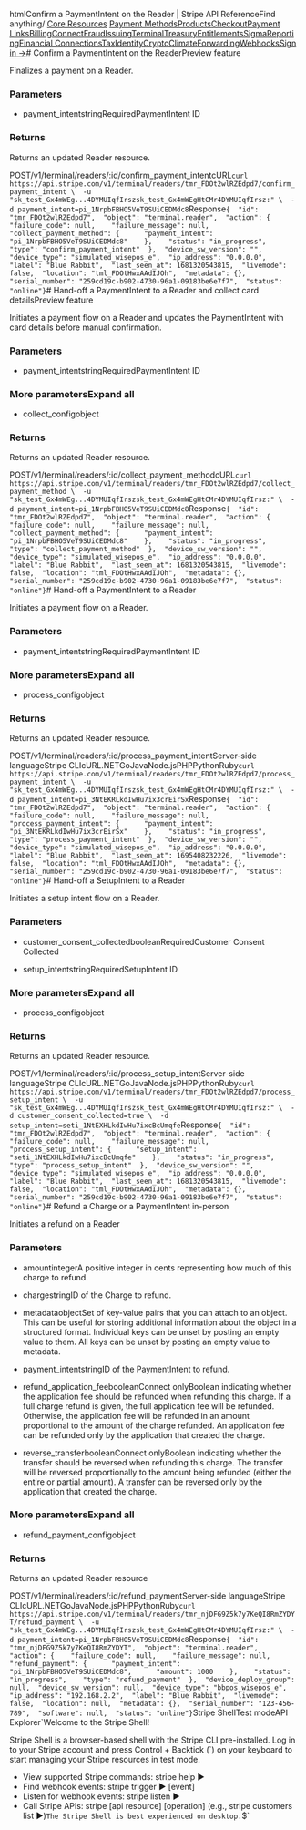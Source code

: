 htmlConfirm a PaymentIntent on the Reader | Stripe API Reference[](/api)Find anything/
[Core Resources](#)
[Payment Methods](#)[Products](#)[Checkout](#)[Payment Links](#)[Billing](#)[Connect](#)[Fraud](#)[Issuing](#)[Terminal](#)[Treasury](#)[Entitlements](#)[Sigma](#)[Reporting](#)[Financial Connections](#)[Tax](#)[Identity](#)[Crypto](#)[Climate](#)[Forwarding](#)[Webhooks](#)[Sign in →](https://dashboard.stripe.com/login)# Confirm a PaymentIntent on the ReaderPreview feature

Finalizes a payment on a Reader.

### Parameters

- payment_intentstringRequiredPaymentIntent ID



### Returns

Returns an updated Reader resource.

POST/v1/terminal/readers/:id/confirm_payment_intentcURL[](#)[](#)`curl https://api.stripe.com/v1/terminal/readers/tmr_FDOt2wlRZEdpd7/confirm_payment_intent \  -u "sk_test_Gx4mWEg...4DYMUIqfIrszsk_test_Gx4mWEgHtCMr4DYMUIqfIrsz:" \  -d payment_intent=pi_1NrpbFBHO5VeT9SUiCEDMdc8`Response`{  "id": "tmr_FDOt2wlRZEdpd7",  "object": "terminal.reader",  "action": {    "failure_code": null,    "failure_message": null,    "collect_payment_method": {      "payment_intent": "pi_1NrpbFBHO5VeT9SUiCEDMdc8"    },    "status": "in_progress",    "type": "confirm_payment_intent"  },  "device_sw_version": "",  "device_type": "simulated_wisepos_e",  "ip_address": "0.0.0.0",  "label": "Blue Rabbit",  "last_seen_at": 1681320543815,  "livemode": false,  "location": "tml_FDOtHwxAAdIJOh",  "metadata": {},  "serial_number": "259cd19c-b902-4730-96a1-09183be6e7f7",  "status": "online"}`# Hand-off a PaymentIntent to a Reader and collect card detailsPreview feature

Initiates a payment flow on a Reader and updates the PaymentIntent with card details before manual confirmation.

### Parameters

- payment_intentstringRequiredPaymentIntent ID



### More parametersExpand all

- collect_configobject

### Returns

Returns an updated Reader resource.

POST/v1/terminal/readers/:id/collect_payment_methodcURL[](#)[](#)`curl https://api.stripe.com/v1/terminal/readers/tmr_FDOt2wlRZEdpd7/collect_payment_method \  -u "sk_test_Gx4mWEg...4DYMUIqfIrszsk_test_Gx4mWEgHtCMr4DYMUIqfIrsz:" \  -d payment_intent=pi_1NrpbFBHO5VeT9SUiCEDMdc8`Response`{  "id": "tmr_FDOt2wlRZEdpd7",  "object": "terminal.reader",  "action": {    "failure_code": null,    "failure_message": null,    "collect_payment_method": {      "payment_intent": "pi_1NrpbFBHO5VeT9SUiCEDMdc8"    },    "status": "in_progress",    "type": "collect_payment_method"  },  "device_sw_version": "",  "device_type": "simulated_wisepos_e",  "ip_address": "0.0.0.0",  "label": "Blue Rabbit",  "last_seen_at": 1681320543815,  "livemode": false,  "location": "tml_FDOtHwxAAdIJOh",  "metadata": {},  "serial_number": "259cd19c-b902-4730-96a1-09183be6e7f7",  "status": "online"}`# Hand-off a PaymentIntent to a Reader

Initiates a payment flow on a Reader.

### Parameters

- payment_intentstringRequiredPaymentIntent ID



### More parametersExpand all

- process_configobject

### Returns

Returns an updated Reader resource.

POST/v1/terminal/readers/:id/process_payment_intentServer-side languageStripe CLIcURL.NETGoJavaNode.jsPHPPythonRuby[](#)[](#)`curl https://api.stripe.com/v1/terminal/readers/tmr_FDOt2wlRZEdpd7/process_payment_intent \  -u "sk_test_Gx4mWEg...4DYMUIqfIrszsk_test_Gx4mWEgHtCMr4DYMUIqfIrsz:" \  -d payment_intent=pi_3NtEKRLkdIwHu7ix3crEirSx`Response`{  "id": "tmr_FDOt2wlRZEdpd7",  "object": "terminal.reader",  "action": {    "failure_code": null,    "failure_message": null,    "process_payment_intent": {      "payment_intent": "pi_3NtEKRLkdIwHu7ix3crEirSx"    },    "status": "in_progress",    "type": "process_payment_intent"  },  "device_sw_version": "",  "device_type": "simulated_wisepos_e",  "ip_address": "0.0.0.0",  "label": "Blue Rabbit",  "last_seen_at": 1695408232226,  "livemode": false,  "location": "tml_FDOtHwxAAdIJOh",  "metadata": {},  "serial_number": "259cd19c-b902-4730-96a1-09183be6e7f7",  "status": "online"}`# Hand-off a SetupIntent to a Reader

Initiates a setup intent flow on a Reader.

### Parameters

- customer_consent_collectedbooleanRequiredCustomer Consent Collected


- setup_intentstringRequiredSetupIntent ID



### More parametersExpand all

- process_configobject

### Returns

Returns an updated Reader resource.

POST/v1/terminal/readers/:id/process_setup_intentServer-side languageStripe CLIcURL.NETGoJavaNode.jsPHPPythonRuby[](#)[](#)`curl https://api.stripe.com/v1/terminal/readers/tmr_FDOt2wlRZEdpd7/process_setup_intent \  -u "sk_test_Gx4mWEg...4DYMUIqfIrszsk_test_Gx4mWEgHtCMr4DYMUIqfIrsz:" \  -d customer_consent_collected=true \  -d setup_intent=seti_1NtEXHLkdIwHu7ixcBcUmqfe`Response`{  "id": "tmr_FDOt2wlRZEdpd7",  "object": "terminal.reader",  "action": {    "failure_code": null,    "failure_message": null,    "process_setup_intent": {      "setup_intent": "seti_1NtEXHLkdIwHu7ixcBcUmqfe"    },    "status": "in_progress",    "type": "process_setup_intent"  },  "device_sw_version": "",  "device_type": "simulated_wisepos_e",  "ip_address": "0.0.0.0",  "label": "Blue Rabbit",  "last_seen_at": 1681320543815,  "livemode": false,  "location": "tml_FDOtHwxAAdIJOh",  "metadata": {},  "serial_number": "259cd19c-b902-4730-96a1-09183be6e7f7",  "status": "online"}`# Refund a Charge or a PaymentIntent in-person

Initiates a refund on a Reader

### Parameters

- amountintegerA positive integer in cents representing how much of this charge to refund.


- chargestringID of the Charge to refund.


- metadataobjectSet of key-value pairs that you can attach to an object. This can be useful for storing additional information about the object in a structured format. Individual keys can be unset by posting an empty value to them. All keys can be unset by posting an empty value to metadata.


- payment_intentstringID of the PaymentIntent to refund.


- refund_application_feebooleanConnect onlyBoolean indicating whether the application fee should be refunded when refunding this charge. If a full charge refund is given, the full application fee will be refunded. Otherwise, the application fee will be refunded in an amount proportional to the amount of the charge refunded. An application fee can be refunded only by the application that created the charge.


- reverse_transferbooleanConnect onlyBoolean indicating whether the transfer should be reversed when refunding this charge. The transfer will be reversed proportionally to the amount being refunded (either the entire or partial amount). A transfer can be reversed only by the application that created the charge.



### More parametersExpand all

- refund_payment_configobject

### Returns

Returns an updated Reader resource

POST/v1/terminal/readers/:id/refund_paymentServer-side languageStripe CLIcURL.NETGoJavaNode.jsPHPPythonRuby[](#)[](#)`curl https://api.stripe.com/v1/terminal/readers/tmr_njDFG9Z5k7y7KeQI8RmZYDYT/refund_payment \  -u "sk_test_Gx4mWEg...4DYMUIqfIrszsk_test_Gx4mWEgHtCMr4DYMUIqfIrsz:" \  -d payment_intent=pi_1NrpbFBHO5VeT9SUiCEDMdc8`Response`{  "id": "tmr_njDFG9Z5k7y7KeQI8RmZYDYT",  "object": "terminal.reader",  "action": {    "failure_code": null,    "failure_message": null,    "refund_payment": {      "payment_intent": "pi_1NrpbFBHO5VeT9SUiCEDMdc8",      "amount": 1000    },    "status": "in_progress",    "type": "refund_payment"  },  "device_deploy_group": null,  "device_sw_version": null,  "device_type": "bbpos_wisepos_e",  "ip_address": "192.168.2.2",  "label": "Blue Rabbit",  "livemode": false,  "location": null,  "metadata": {},  "serial_number": "123-456-789",  "software": null,  "status": "online"}`Stripe ShellTest modeAPI Explorer[](https://stripe.com/docs/stripe-cli#install)`Welcome to the Stripe Shell!

Stripe Shell is a browser-based shell with the Stripe CLI pre-installed. Log in to your
Stripe account and press Control + Backtick (`) on your keyboard to start managing your Stripe
resources in test mode.

- View supported Stripe commands: stripe help ▶️
- Find webhook events: stripe trigger ▶️ [event]
- Listen for webhook events: stripe listen ▶
- Call Stripe APIs: stripe [api resource] [operation] (e.g., stripe customers list ▶️)`The Stripe Shell is best experienced on desktop.`$`